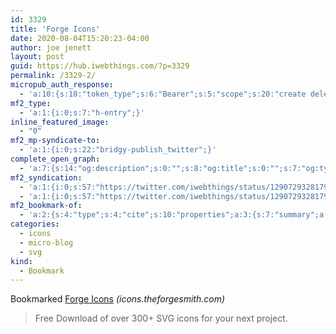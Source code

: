```yaml
---
id: 3329
title: 'Forge Icons'
date: 2020-08-04T15:20:23-04:00
author: joe jenett
layout: post
guid: https://hub.iwebthings.com/?p=3329
permalink: /3329-2/
micropub_auth_response:
  - 'a:10:{s:10:"token_type";s:6:"Bearer";s:5:"scope";s:20:"create delete update";s:2:"me";s:27:"https://hub.iwebthings.com/";s:9:"issued_by";s:54:"https://hub.iwebthings.com/wp-json/indieauth/1.0/token";s:9:"client_id";s:20:"https://omnibear.com";s:11:"client_name";s:8:"Omnibear";s:11:"client_icon";s:29:"https://omnibear.com/logo.svg";s:9:"issued_at";i:1591353809;s:4:"user";i:1;s:13:"last_accessed";i:1596568610;}'
mf2_type:
  - 'a:1:{i:0;s:7:"h-entry";}'
inline_featured_image:
  - "0"
mf2_mp-syndicate-to:
  - 'a:1:{i:0;s:22:"bridgy-publish_twitter";}'
complete_open_graph:
  - 'a:7:{s:14:"og:description";s:0:"";s:8:"og:title";s:0:"";s:7:"og:type";s:0:"";s:12:"twitter:card";s:7:"summary";s:15:"twitter:creator";s:0:"";s:19:"twitter:description";s:0:"";s:8:"og:image";s:0:"";}'
mf2_syndication:
  - 'a:1:{i:0;s:57:"https://twitter.com/iwebthings/status/1290729328179908608";}'
  - 'a:1:{i:0;s:57:"https://twitter.com/iwebthings/status/1290729328179908608";}'
mf2_bookmark-of:
  - 'a:2:{s:4:"type";s:4:"cite";s:10:"properties";a:3:{s:7:"summary";a:1:{i:0;s:60:"Free Download of over 300+ SVG icons for your next project. ";}s:4:"name";a:1:{i:0;s:12:"Forge Icons ";}s:3:"url";a:1:{i:0;s:32:"https://icons.theforgesmith.com/";}}}'
categories:
  - icons
  - micro-blog
  - svg
kind:
  - Bookmark
---
```

Bookmarked [Forge Icons](https://icons.theforgesmith.com/) _(icons.theforgesmith.com)_

> Free Download of over 300+ SVG icons for your next project.